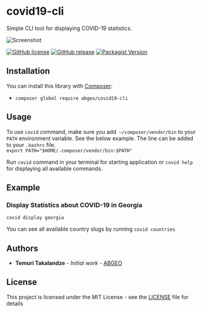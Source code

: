 # covid19-cli
Simple CLI tool for displaying COVID-19 statistics.

![Screenshot](https://i.imgur.com/q2x1GZZ.png)  

[![GitHub license](https://img.shields.io/github/license/ABGEO07/covid19-cli.svg)](https://github.com/ABGEO07/covid19-cli/blob/master/LICENSE)
[![GitHub release](https://img.shields.io/github/release/ABGEO07/covid19-cli.svg)](https://github.com/ABGEO07/covid19-cli/releases)
[![Packagist Version](https://img.shields.io/packagist/v/abgeo/covid19-cli.svg "Packagist Version")](https://packagist.org/packages/abgeo/covid19-cli "Packagist Version")

## Installation

You can install this library with [Composer](https://getcomposer.org/):

- `composer global require abgeo/covid19-cli`

## Usage

To use `covid` command, make sure you add` ~/composer/vendor/bin` to your `PATH` environment variable. 
See the below example. The line can be added to your `.bashrc` file.  
`export PATH="$HOME/.composer/vendor/bin:$PATH"`

Run `covid` command in your terminal for starting application or 
`covid help` for displaying all available commands.

## Example

### Display Statistics about COVID-19 in Georgia

`covid display georgia`

You can see all available country slugs by running `covid countries`


## Authors

* **Temuri Takalandze** - *Initial work* - [ABGEO](https://abgeo.dev)

## License

This project is licensed under the MIT License - see the [LICENSE](LICENSE) file for details
